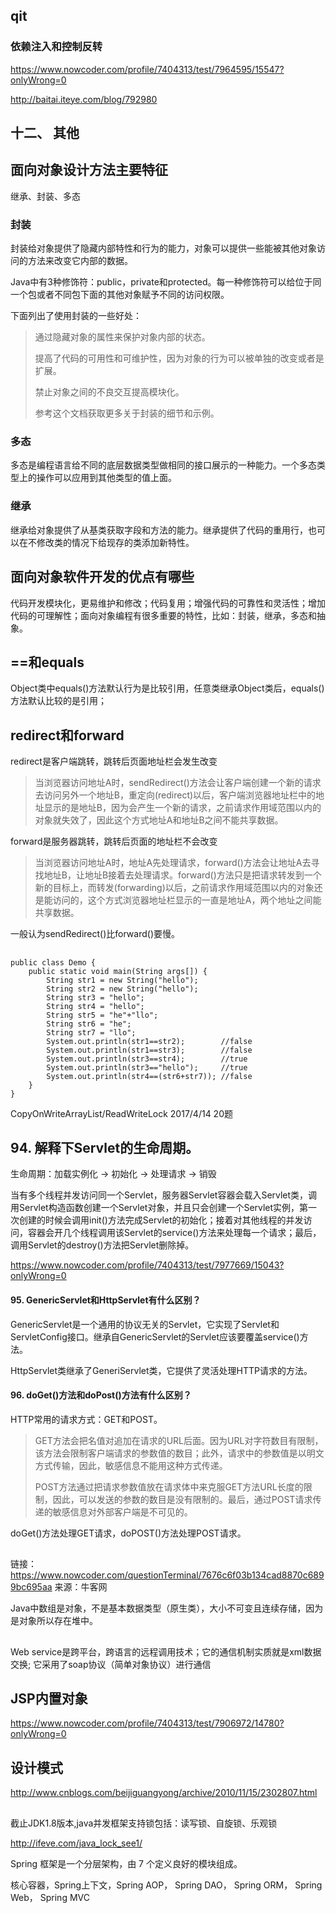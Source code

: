## qit

### 依赖注入和控制反转

https://www.nowcoder.com/profile/7404313/test/7964595/15547?onlyWrong=0

http://baitai.iteye.com/blog/792980


## 十二、 其他



## 面向对象设计方法主要特征

继承、封装、多态

### 封装

封装给对象提供了隐藏内部特性和行为的能力，对象可以提供一些能被其他对象访问的方法来改变它内部的数据。

Java中有3种修饰符：public，private和protected。每一种修饰符可以给位于同一个包或者不同包下面的其他对象赋予不同的访问权限。

下面列出了使用封装的一些好处：

> 通过隐藏对象的属性来保护对象内部的状态。
> 
> 提高了代码的可用性和可维护性，因为对象的行为可以被单独的改变或者是扩展。
> 
> 禁止对象之间的不良交互提高模块化。
> 
> 参考这个文档获取更多关于封装的细节和示例。

### 多态

多态是编程语言给不同的底层数据类型做相同的接口展示的一种能力。一个多态类型上的操作可以应用到其他类型的值上面。

### 继承

继承给对象提供了从基类获取字段和方法的能力。继承提供了代码的重用行，也可以在不修改类的情况下给现存的类添加新特性。

## 面向对象软件开发的优点有哪些

代码开发模块化，更易维护和修改；代码复用；增强代码的可靠性和灵活性；增加代码的可理解性；面向对象编程有很多重要的特性，比如：封装，继承，多态和抽象。












## ==和equals

Object类中equals()方法默认行为是比较引用，任意类继承Object类后，equals()方法默认比较的是引用；



## redirect和forward

redirect是客户端跳转，跳转后页面地址栏会发生改变

> 当浏览器访问地址A时，sendRedirect()方法会让客户端创建一个新的请求去访问另外一个地址B，重定向(redirect)以后，客户端浏览器地址栏中的地址显示的是地址B，因为会产生一个新的请求，之前请求作用域范围以内的对象就失效了，因此这个方式地址A和地址B之间不能共享数据。 

forward是服务器跳转，跳转后页面的地址栏不会改变

> 当浏览器访问地址A时，地址A先处理请求，forward()方法会让地址A去寻找地址B，让地址B接着去处理请求。forward()方法只是把请求转发到一个新的目标上，而转发(forwarding)以后，之前请求作用域范围以内的对象还是能访问的，这个方式浏览器地址栏显示的一直是地址A，两个地址之间能共享数据。

一般认为sendRedirect()比forward()要慢。



##


	public class Demo {
	    public static void main(String args[]) {
	        String str1 = new String("hello");
	        String str2 = new String("hello");
	        String str3 = "hello";
	        String str4 = "hello";
	        String str5 = "he"+"llo";
	        String str6 = "he";
	        String str7 = "llo";
	        System.out.println(str1==str2);        //false
	        System.out.println(str1==str3);        //false
	        System.out.println(str3==str4);        //true
	        System.out.println(str3=="hello");     //true
	        System.out.println(str4==(str6+str7)); //false
	    }
	}














CopyOnWriteArrayList/ReadWriteLock  2017/4/14 20题









## 94. 解释下Servlet的生命周期。

生命周期：加载实例化 -> 初始化 -> 处理请求 -> 销毁

当有多个线程并发访问同一个Servlet，服务器Servlet容器会载入Servlet类，调用Servlet构造函数创建一个Servlet对象，并且只会创建一个Servlet实例，第一次创建的时候会调用init()方法完成Servlet的初始化；接着对其他线程的并发访问，容器会开几个线程调用该Servlet的service()方法来处理每一个请求；最后，调用Servlet的destroy()方法把Servlet删除掉。

https://www.nowcoder.com/profile/7404313/test/7977669/15043?onlyWrong=0

#### 95. GenericServlet和HttpServlet有什么区别？

GenericServlet是一个通用的协议无关的Servlet，它实现了Servlet和ServletConfig接口。继承自GenericServlet的Servlet应该要覆盖service()方法。

HttpServlet类继承了GeneriServlet类，它提供了灵活处理HTTP请求的方法。

#### 96. doGet()方法和doPost()方法有什么区别？

HTTP常用的请求方式：GET和POST。

> GET方法会把名值对追加在请求的URL后面。因为URL对字符数目有限制，该方法会限制客户端请求的参数值的数目；此外，请求中的参数值是以明文方式传输，因此，敏感信息不能用这种方式传递。
> 
> POST方法通过把请求参数值放在请求体中来克服GET方法URL长度的限制，因此，可以发送的参数的数目是没有限制的。最后，通过POST请求传递的敏感信息对外部客户端是不可见的。

doGet()方法处理GET请求，doPOST()方法处理POST请求。

##

链接：https://www.nowcoder.com/questionTerminal/7676c6f03b134cad8870c6899bc695aa
来源：牛客网



Java中数组是对象，不是基本数据类型（原生类），大小不可变且连续存储，因为是对象所以存在堆中。



##
Web service是跨平台，跨语言的远程调用技术；它的通信机制实质就是xml数据交换;
它采用了soap协议（简单对象协议）进行通信



## JSP内置对象

https://www.nowcoder.com/profile/7404313/test/7906972/14780?onlyWrong=0


## 设计模式

http://www.cnblogs.com/beijiguangyong/archive/2010/11/15/2302807.html






##





截止JDK1.8版本,java并发框架支持锁包括：读写锁、自旋锁、乐观锁

http://ifeve.com/java_lock_see1/


Spring 框架是一个分层架构，由 7 个定义良好的模块组成。

核心容器，Spring上下文，Spring AOP， Spring DAO， Spring ORM， Spring Web， Spring MVC

